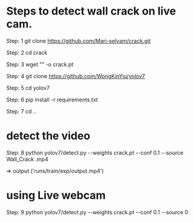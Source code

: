 # Steps to detect wall crack on live cam.

Step: 1
git clone https://github.com/Mari-selvam/crack.git

Step: 2
cd crack

Step: 3
wget "" -o crack.pt

Step: 4
git clone https://github.com/WongKinYiu/yolov7

Step: 5
cd yolov7

Step: 6
pip install -r requirements.txt

Step: 7
cd ..

# detect the video

Step: 8
python yolov7/detect.py --weights crack.pt --conf 0.1 --source Wall_Crack .mp4

=> output ('runs/train/exp/output.mp4')

# using Live webcam

Step: 9
python yolov7/detect.py --weights crack.pt --conf 0.1 --source 0
